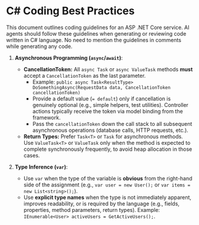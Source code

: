 # C# Coding Best Practices

This document outlines coding guidelines for an ASP .NET Core service. AI agents should follow these guidelines when generating or reviewing code written in C# language. 
No need to mention the guidelines in comments while generating any code.

1.  **Asynchronous Programming (`async`/`await`)**:
    *   **CancellationToken:** All `async Task` or `async ValueTask` methods **must** accept a `CancellationToken` as the last parameter.
        *   Example: `public async Task<ResultType> DoSomethingAsync(RequestData data, CancellationToken cancellationToken)`
        *   Provide a default value (`= default`) only if cancellation is genuinely optional (e.g., simple helpers, test utilities). Controller actions typically receive the token via model binding from the framework.
        *   Pass the `cancellationToken` down the call stack to all subsequent asynchronous operations (database calls, HTTP requests, etc.).
    *   **Return Types:** Prefer `Task<T>` or `Task` for asynchronous methods. Use `ValueTask<T>` or `ValueTask` only when the method is expected to complete synchronously frequently, to avoid heap allocation in those cases.

2.  **Type Inference (`var`)**:
    *   Use `var` when the type of the variable is **obvious** from the right-hand side of the assignment (e.g., `var user = new User();` or `var items = new List<string>();`).
    *   Use **explicit type names** when the type is not immediately apparent, improves readability, or is required by the language (e.g., fields, properties, method parameters, return types). Example: `IEnumerable<User> activeUsers = GetActiveUsers();`.